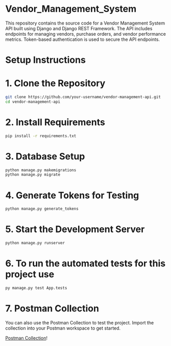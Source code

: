# Vendor_Management_System

This repository contains the source code for a Vendor Management System API built using Django and Django REST Framework. The API includes endpoints for managing vendors, purchase orders, and vendor performance metrics. Token-based authentication is used to secure the API endpoints.

# Setup Instructions

# 1. Clone the Repository
```bash
git clone https://github.com/your-username/vendor-management-api.git
cd vendor-management-api
```

# 2. Install Requirements

```bash
pip install -r requirements.txt
```

# 3. Database Setup

```bash
python manage.py makemigrations
python manage.py migrate
```

# 4. Generate Tokens for Testing

```bash
python manage.py generate_tokens
```

# 5. Start the Development Server

```bash
python manage.py runserver
```
# 6. To run the automated tests for this project use 

```bash
py manage.py test App.tests
```
# 7. Postman Collection

You can also use the Postman Collection to test the project. Import the collection into your Postman workspace to get started.

[Postman Collection](https://www.postman.com/n7khil/workspace/fatmug/collection/30187028-bff1cfab-5050-418a-9053-c9129e1da558?action=share&creator=30187028)!
